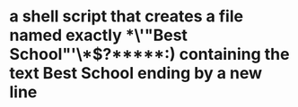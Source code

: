 # a shell script that creates a file named exactly \*\\'"Best School"\'\\*$\?\*\*\*\*\*:) containing the text Best School ending by a new line
